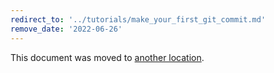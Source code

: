 ```yaml
---
redirect_to: '../tutorials/make_your_first_git_commit.md'
remove_date: '2022-06-26'
---
```


This document was moved to [another location](../tutorials/make_your_first_git_commit.md).

<!-- This redirect file can be deleted after <YYYY-MM-DD>. -->
<!-- Redirects that point to other docs in the same project expire in three months. -->
<!-- Redirects that point to docs in a different project or site (for example, link is not relative and starts with `https:`) expire in one year. -->
<!-- Before deletion, see: https://docs.gitlab.com/ee/development/documentation/redirects.html -->